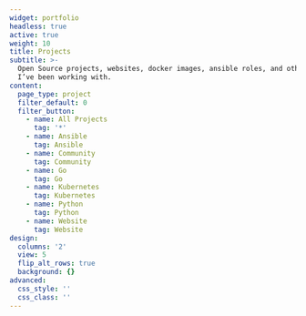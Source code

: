 ```yaml
---
widget: portfolio
headless: true
active: true
weight: 10
title: Projects
subtitle: >-
  Open Source projects, websites, docker images, ansible roles, and other things
  I’ve been working with.
content:
  page_type: project
  filter_default: 0
  filter_button:
    - name: All Projects
      tag: '*'
    - name: Ansible
      tag: Ansible
    - name: Community
      tag: Community
    - name: Go
      tag: Go
    - name: Kubernetes
      tag: Kubernetes
    - name: Python
      tag: Python
    - name: Website
      tag: Website
design:
  columns: '2'
  view: 5
  flip_alt_rows: true
  background: {}
advanced:
  css_style: ''
  css_class: ''
---
```

